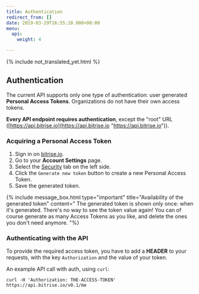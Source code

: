 ```yaml
---
title: Authentication
redirect_from: []
date: 2019-03-29T16:55:28.000+00:00
menu:
  api:
    weight: 4

---
```

{% include not_translated_yet.html %}

## Authentication

The current API supports only one type of authentication: user generated **Personal Access Tokens**. Organizations do not have their own access tokens.

**Every API endpoint requires authentication**, except the "root" URL ([https://api.bitrise.io](https://api.bitrise.io "https://api.bitrise.io")).

### Acquiring a Personal Access Token

1. Sign in on [bitrise.io](https://www.bitrise.io).
2. Go to your **Account Settings** page.
3. Select the [Security](https://www.bitrise.io/me/profile#/security) tab on the left side.
4. Click the `Generate new token` button to create a new Personal Access Token.
5. Save the generated token.

{% include message_box.html type="important" title="Availability of the generated token" content=" The generated token is shown only once: when it's generated. There's no way to see the token value again! You can of course generate as many Access Tokens as you like, and delete the ones you don't need anymore. "%}

### Authenticating with the API

To provide the required access token, you have to add a **HEADER** to your requests, with the key `Authorization` and the value of your token.

An example API call with auth, using `curl`:

    curl -H 'Authorization: THE-ACCESS-TOKEN' https://api.bitrise.io/v0.1/me